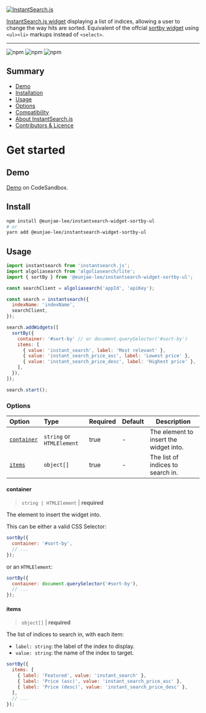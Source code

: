 <p align="left">
  <a href="https://www.algolia.com/doc/guides/building-search-ui/what-is-instantsearch/js/">
    <img alt="InstantSearch.js" src="https://i.ibb.co/60fJjFy/Widget-banner-tmp.png">
  </a>
</p>

[InstantSearch.js widget](https://www.algolia.com/?utm_source=instantsearch.js&utm_campaign=repository) displaying a list of indices, allowing a user to change the way hits are sorted. Equivalent of the offcial [sortby widget](https://www.algolia.com/doc/api-reference/widgets/sort-by/js/) using `<ul><li>` markups instead of `<select>`.

---

![npm](https://camo.githubusercontent.com/478b01f525d9865834a01e94aa4cff239b10fde8edce31749ecf38f6306b5033/68747470733a2f2f696d672e736869656c64732e696f2f6e706d2f762f72656163742d746f6173743f636f6c6f723d636333353334) ![npm](https://camo.githubusercontent.com/03b422bdbec4f6d673515dde3761d508676449ad5dcde0416fade89343207540/68747470733a2f2f696d672e736869656c64732e696f2f6e706d2f646d2f72656163742d746f6173743f636f6c6f723d253233343463633130) ![npm](https://camo.githubusercontent.com/03b422bdbec4f6d673515dde3761d508676449ad5dcde0416fade89343207540/68747470733a2f2f696d672e736869656c64732e696f2f6e706d2f646d2f72656163742d746f6173743f636f6c6f723d253233343463633130)

## Summary

- [Demo](#demo)
- [Installation](#install)
- [Usage](#usage)
- [Options](#options)
- [Compatibility](#compatibility)
- [About InstantSearch.js](#learn-more-about-instantsearchjs)
- [Contributors & Licence](#contributors--licence)

# Get started

## Demo

[Demo](https://codesandbox.io/s/github/eunjae-lee/js-sort-by/tree/main/example) on CodeSandbox.

## Install

```bash
npm install @eunjae-lee/instantsearch-widget-sortby-ul
# or
yarn add @eunjae-lee/instantsearch-widget-sortby-ul
```

## Usage

```js
import instantsearch from 'instantsearch.js';
import algoliasearch from 'algoliasearch/lite';
import { sortBy } from '@eunjae-lee/instantsearch-widget-sortby-ul';

const searchClient = algoliasearch('appId', 'apiKey');

const search = instantsearch({
  indexName: 'indexName',
  searchClient,
});

search.addWidgets([
  sortBy({
    container: '#sort-by' // or document.querySelector('#sort-by')
    items: [
      { value: 'instant_search', label: 'Most relevant' },
      { value: 'instant_search_price_asc', label: 'Lowest price' },
      { value: 'instant_search_price_desc', label: 'Highest price' },
    ],
  }),
]);

search.start();
```

### Options

| Option | Type | Required | Default | Description |
| :-- | :-- | :-- | :-- | --- |
| [`container`](#container) | `string` or `HTMLElement` | true | - | The element to insert the widget into. |
| [`items`](#items) | `object[]` | true | - | The list of indices to search in. |

#### container

> `string | HTMLElement` | **required**

The element to insert the widget into.

This can be either a valid CSS Selector:

```js
sortBy({
  container: '#sort-by',
  // ...
});
```

or an `HTMLElement`:

```js
sortBy({
  container: document.querySelector('#sort-by'),
  // ...
});
```

#### items

> `object[]` | **required**

The list of indices to search in, with each item:

- `label: string`: the label of the index to display.
- `value: string`: the name of the index to target.

```js
sortBy({
  items: [
    { label: 'Featured', value: 'instant_search' },
    { label: 'Price (asc)', value: 'instant_search_price_asc' },
    { label: 'Price (desc)', value: 'instant_search_price_desc' },
  ],
  // ...
});
```
